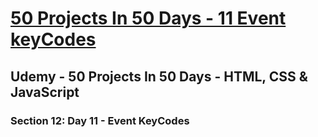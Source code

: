 # [50 Projects In 50 Days - 11 Event keyCodes](https://arpadgbondor.github.io/50_Projects_In_50_Days-11_Event_keyCodes/)

## Udemy - 50 Projects In 50 Days - HTML, CSS & JavaScript
### Section 12: Day 11 - Event KeyCodes
